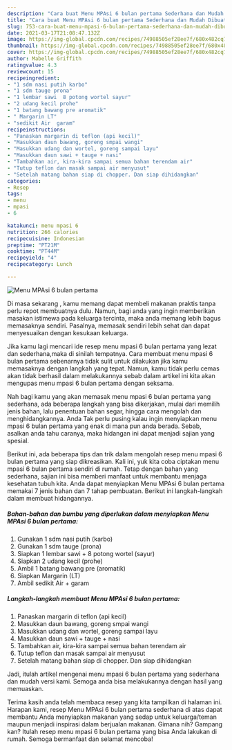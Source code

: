 ```yaml
---
description: "Cara buat Menu MPAsi 6 bulan pertama Sederhana dan Mudah Dibuat"
title: "Cara buat Menu MPAsi 6 bulan pertama Sederhana dan Mudah Dibuat"
slug: 753-cara-buat-menu-mpasi-6-bulan-pertama-sederhana-dan-mudah-dibuat
date: 2021-03-17T21:08:47.132Z
image: https://img-global.cpcdn.com/recipes/74988505ef28ee7f/680x482cq70/menu-mpasi-6-bulan-pertama-foto-resep-utama.jpg
thumbnail: https://img-global.cpcdn.com/recipes/74988505ef28ee7f/680x482cq70/menu-mpasi-6-bulan-pertama-foto-resep-utama.jpg
cover: https://img-global.cpcdn.com/recipes/74988505ef28ee7f/680x482cq70/menu-mpasi-6-bulan-pertama-foto-resep-utama.jpg
author: Mabelle Griffith
ratingvalue: 4.3
reviewcount: 15
recipeingredient:
- "1 sdm nasi putih karbo"
- "1 sdm tauge prona"
- "1 lembar sawi  8 potong wortel sayur"
- "2 udang kecil prohe"
- "1 batang bawang pre aromatik"
- " Margarin LT"
- "sedikit Air  garam"
recipeinstructions:
- "Panaskan margarin di teflon (api kecil)"
- "Masukkan daun bawang, goreng smpai wangi"
- "Masukkan udang dan wortel, goreng sampai layu"
- "Masukkan daun sawi + tauge + nasi"
- "Tambahkan air, kira-kira sampai semua bahan terendam air"
- "Tutup teflon dan masak sampai air menyusut"
- "Setelah matang bahan siap di chopper. Dan siap dihidangkan"
categories:
- Resep
tags:
- menu
- mpasi
- 6

katakunci: menu mpasi 6 
nutrition: 266 calories
recipecuisine: Indonesian
preptime: "PT21M"
cooktime: "PT44M"
recipeyield: "4"
recipecategory: Lunch

---
```



![Menu MPAsi 6 bulan pertama](https://img-global.cpcdn.com/recipes/74988505ef28ee7f/680x482cq70/menu-mpasi-6-bulan-pertama-foto-resep-utama.jpg)

Di masa  sekarang , kamu memang dapat membeli makanan praktis tanpa perlu repot membuatnya dulu. Namun, bagi anda yang ingin memberikan masakan istimewa pada keluarga tercinta, maka anda memang lebih bagus memasaknya sendiri. Pasalnya, memasak sendiri lebih sehat dan dapat menyesuaikan dengan kesukaan keluarga.

Jika kamu lagi mencari ide resep menu mpasi 6 bulan pertama yang lezat dan sederhana,maka di sinilah tempatnya. Cara membuat menu mpasi 6 bulan pertama  sebenarnya tidak sulit untuk dilakukan jika kamu memasaknya dengan langkah yang tepat. Namun, kamu tidak perlu cemas akan tidak berhasil dalam melakukannya 
sebab dalam artikel ini kita akan mengupas menu mpasi 6 bulan pertama dengan seksama.  



Nah bagi kamu yang akan memasak menu mpasi 6 bulan pertama yang sederhana, ada beberapa langkah yang bisa dikerjakan, mulai dari memilih jenis bahan, lalu penentuan bahan segar, hingga cara mengolah dan menghidangkannya. Anda Tak perlu pusing kalau ingin menyiapkan menu mpasi 6 bulan pertama yang enak di mana pun anda berada. Sebab, asalkan anda  tahu caranya, maka hidangan ini dapat menjadi sajian yang spesial.

Berikut ini, ada beberapa tips dan trik dalam mengolah resep menu mpasi 6 bulan pertama yang siap dikreasikan. Kali ini, yuk kita coba ciptakan menu mpasi 6 bulan pertama sendiri di rumah. Tetap dengan bahan yang sederhana, sajian ini bisa memberi manfaat untuk membantu menjaga kesehatan tubuh kita. Anda dapat menyiapkan Menu MPAsi 6 bulan pertama memakai 7 jenis bahan dan 7 tahap pembuatan. Berikut ini langkah-langkah dalam membuat hidangannya.

<!--inarticleads1-->

##### Bahan-bahan dan bumbu yang diperlukan dalam menyiapkan Menu MPAsi 6 bulan pertama:

1. Gunakan 1 sdm nasi putih (karbo)
1. Gunakan 1 sdm tauge (prona)
1. Siapkan 1 lembar sawi + 8 potong wortel (sayur)
1. Siapkan 2 udang kecil (prohe)
1. Ambil 1 batang bawang pre (aromatik)
1. Siapkan  Margarin (LT)
1. Ambil sedikit Air + garam




<!--inarticleads2-->

##### Langkah-langkah membuat Menu MPAsi 6 bulan pertama:

1. Panaskan margarin di teflon (api kecil)
1. Masukkan daun bawang, goreng smpai wangi
1. Masukkan udang dan wortel, goreng sampai layu
1. Masukkan daun sawi + tauge + nasi
1. Tambahkan air, kira-kira sampai semua bahan terendam air
1. Tutup teflon dan masak sampai air menyusut
1. Setelah matang bahan siap di chopper. Dan siap dihidangkan




Jadi, itulah artikel mengenai  menu mpasi 6 bulan pertama  yang sederhana dan mudah versi kami. Semoga anda bisa melakukannya dengan hasil yang memuaskan. 

Terima kasih anda telah membaca resep yang kita tampilkan di halaman ini. Harapan kami, resep  Menu MPAsi 6 bulan pertama sederhana di atas dapat membantu Anda menyiapkan makanan yang sedap untuk keluarga/teman maupun menjadi inspirasi dalam berjualan makanan. Gimana nih? Gampang kan? Itulah resep menu mpasi 6 bulan pertama yang bisa Anda lakukan di rumah. Semoga bermanfaat dan selamat mencoba!

